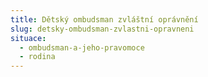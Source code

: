 ```yaml
---
title: Dětský ombudsman zvláštní oprávnění
slug: detsky-ombudsman-zvlastni-opravneni
situace:
  - ombudsman-a-jeho-pravomoce
  - rodina
---
```

